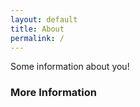 ```yaml
---
layout: default
title: About
permalink: /
---
```


Some information about you!

### More Information
